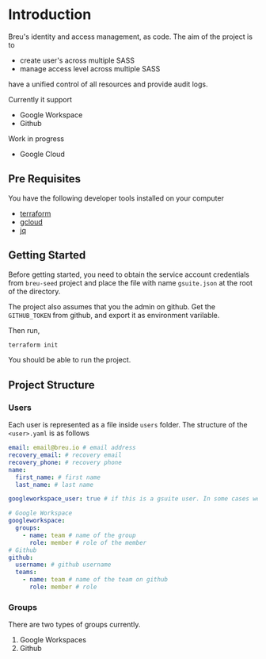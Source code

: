# Introduction

Breu's identity and access management, as code. The aim of the project is to

- create user's across multiple SASS
- manage access level across multiple SASS

have a unified control of all resources and provide audit logs.

Currently it support

- Google Workspace
- Github

Work in progress

- Google Cloud

## Pre Requisites

You have the following developer tools installed on your computer

- [terraform](https://terraform.io)
- [gcloud](https://cloud.google.com/sdk/gcloud)
- [jq](https://stedolan.github.io/jq/)

## Getting Started

Before getting started, you need to obtain the service account credentials from `breu-seed` project and place the file with name `gsuite.json` at the root of the directory.

The project also assumes that you the admin on github. Get the `GITHUB_TOKEN` from github, and export it as environment varilable.

Then run,

```bash
terraform init
```

You should be able to run the project.

## Project Structure

### Users

Each user is represented as a file inside `users` folder. The structure of the `<user>.yaml` is as follows

```yaml
email: email@breu.io # email address
recovery_email: # recovery email
recovery_phone: # recovery phone
name:
  first_name: # first name
  last_name: # last name

googleworkspace_user: true # if this is a gsuite user. In some cases we might not want to add a user in google workspace

# Google Workspace
googleworkspace:
  groups:
    - name: team # name of the group
      role: member # role of the member
# Github
github:
  username: # github username
  teams:
    - name: team # name of the team on github
      role: member # role
```

### Groups

There are two types of groups currently.

1. Google Workspaces
2. Github
